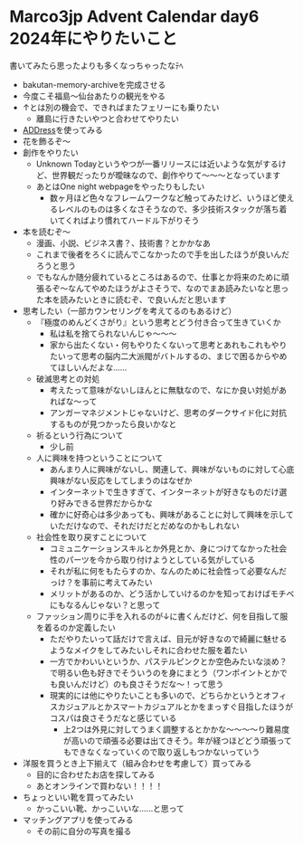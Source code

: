 # Marco3jp Advent Calendar day6 2024年にやりたいこと

書いてみたら思ったよりも多くなっちゃったなﾃﾍ

- bakutan-memory-archiveを完成させる
- 今度こそ福島～仙台あたりの観光をやる
- ↑とは別の機会で、できればまたフェリーにも乗りたい
  - 離島に行きたいやつと合わせてやりたい
- [ADDress](https://address.love/)を使ってみる
- 花を飾るぞ～
- 創作をやりたい
  - Unknown Todayというやつが一番リリースには近いような気がするけど、世界観だったりが曖昧なので、創作やりて～～～となっています
  - あとはOne night webpageをやったりもしたい
    - 数ヶ月ほど色々なフレームワークなど触ってみたけど、いうほど使えるレベルのものは多くなさそうなので、多少技術スタックが落ち着いてくればより慣れてハードル下がりそう
- 本を読むぞ～
  - 漫画、小説、ビジネス書？、技術書？とかかなあ
  - これまで後者をろくに読んでこなかったので手を出したほうが良いんだろうと思う
  - でもなんか随分疲れているところはあるので、仕事とか将来のために頑張るぞ～なんてやめたほうがよさそうで、なのでまあ読みたいなと思った本を読みたいときに読むぞ、で良いんだと思います
- 思考したい（一部カウンセリングを考えてるのもあるけど）
  - 『極度のめんどくさがり』という思考とどう付き合って生きていくか
    - 私は私を捨てられないんじゃ～～～
    - 家から出たくない・何もやりたくないって思考とあれもこれもやりたいって思考の脳内二大派閥がバトルするの、まじで困るからやめてほしいんだよな……
  - 破滅思考との対処
    - 考えたって意味がないしほんとに無駄なので、なにか良い対処があればな～って
    - アンガーマネジメントじゃないけど、思考のダークサイド化に対抗するものが見つかったら良いかなと
  - 祈るという行為について
    - 少し前
  - 人に興味を持つということについて
    - あんまり人に興味がないし、関連して、興味がないものに対して心底興味がない反応をしてしまうのはなぜか
    - インターネットで生きすぎて、インターネットが好きなものだけ選り好みできる世界だからかな
    - 確かに好奇心は多少あっても、興味があることに対して興味を示していただけなので、それだけだとだめなのかもしれない
  - 社会性を取り戻すことについて
    - コミュニケーションスキルとか外見とか、身につけてなかった社会性のパーツを今から取り付けようとしている気がしている
    - それが私に何をもたらすのか、なんのために社会性って必要なんだっけ？を事前に考えてみたい
    - メリットがあるのか、どう活かしていけるのかを知っておけばモチベにもなるんじゃない？と思って
  - ファッション周りに手を入れるのが↓に書くんだけど、何を目指して服を着るのか定義したい
    - ただやりたいって話だけで言えば、目元が好きなので綺麗に魅せるようなメイクをしてみたいしそれに合わせた服を着たい
    - 一方でかわいいというか、パステルピンクとか空色みたいな淡め？で明るい色も好きでそういうのを身にまとう（ワンポイントとかでも良いんだけど）のも良さそうだな～！って思う
    - 現実的には他にやりたいことも多いので、どちらかというとオフィスカジュアルとかスマートカジュアルとかをまっすぐ目指したほうがコスパは良さそうだなと感じている
      - 上2つは外見に対してうまく調整するとかかな～～～～り難易度が高いので頑張る必要は出てきそう。年が経つほどどう頑張ってもできなくなっていくので取り返しもつかないっていう
- 洋服を買うとき上下揃えて（組み合わせを考慮して）買ってみる
  - 目的に合わせたお店を探してみる
  - あとオンラインで買わない！！！！
- ちょっといい靴を買ってみたい
  - かっこいい靴、かっこいいな……と思って
- マッチングアプリを使ってみる
  - その前に自分の写真を撮る